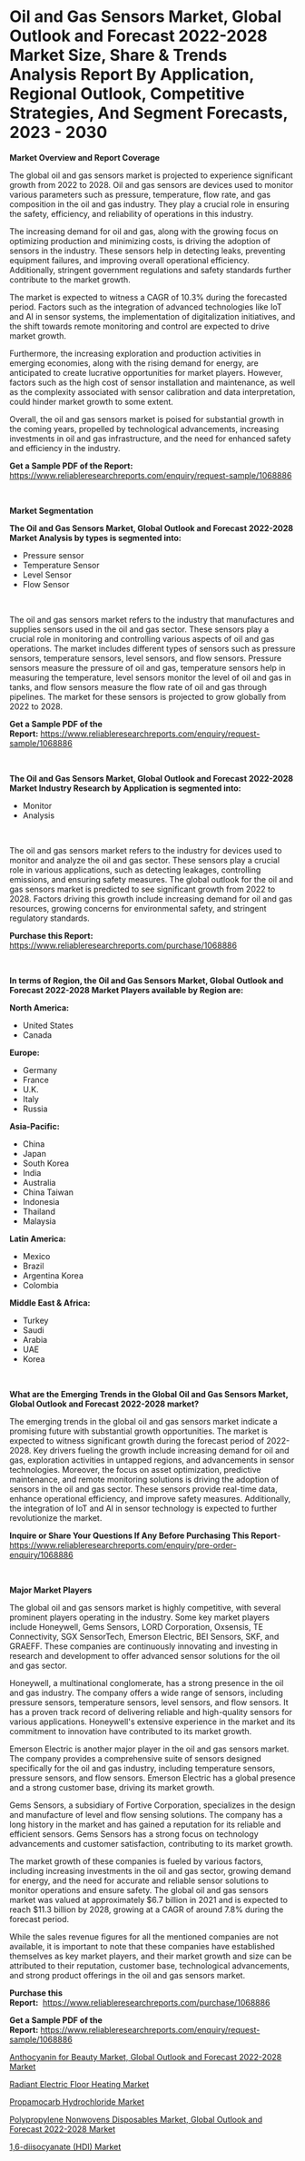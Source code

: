 <p><h1>Oil and Gas Sensors Market, Global Outlook and Forecast 2022-2028 Market Size, Share & Trends Analysis Report By Application, Regional Outlook, Competitive Strategies, And Segment Forecasts, 2023 - 2030</h1></p><p><strong>Market Overview and Report Coverage</strong></p>
<p><p>The global oil and gas sensors market is projected to experience significant growth from 2022 to 2028. Oil and gas sensors are devices used to monitor various parameters such as pressure, temperature, flow rate, and gas composition in the oil and gas industry. They play a crucial role in ensuring the safety, efficiency, and reliability of operations in this industry.</p><p>The increasing demand for oil and gas, along with the growing focus on optimizing production and minimizing costs, is driving the adoption of sensors in the industry. These sensors help in detecting leaks, preventing equipment failures, and improving overall operational efficiency. Additionally, stringent government regulations and safety standards further contribute to the market growth.</p><p>The market is expected to witness a CAGR of 10.3% during the forecasted period. Factors such as the integration of advanced technologies like IoT and AI in sensor systems, the implementation of digitalization initiatives, and the shift towards remote monitoring and control are expected to drive market growth.</p><p>Furthermore, the increasing exploration and production activities in emerging economies, along with the rising demand for energy, are anticipated to create lucrative opportunities for market players. However, factors such as the high cost of sensor installation and maintenance, as well as the complexity associated with sensor calibration and data interpretation, could hinder market growth to some extent.</p><p>Overall, the oil and gas sensors market is poised for substantial growth in the coming years, propelled by technological advancements, increasing investments in oil and gas infrastructure, and the need for enhanced safety and efficiency in the industry.</p></p>
<p><strong>Get a Sample PDF of the Report:</strong> <a href="https://www.reliableresearchreports.com/enquiry/request-sample/1068886">https://www.reliableresearchreports.com/enquiry/request-sample/1068886</a></p>
<p>&nbsp;</p>
<p><strong>Market Segmentation</strong></p>
<p><strong>The Oil and Gas Sensors Market, Global Outlook and Forecast 2022-2028 Market Analysis by types is segmented into:</strong></p>
<p><ul><li>Pressure sensor</li><li>Temperature Sensor</li><li>Level Sensor</li><li>Flow Sensor</li></ul></p>
<p>&nbsp;</p>
<p><p>The oil and gas sensors market refers to the industry that manufactures and supplies sensors used in the oil and gas sector. These sensors play a crucial role in monitoring and controlling various aspects of oil and gas operations. The market includes different types of sensors such as pressure sensors, temperature sensors, level sensors, and flow sensors. Pressure sensors measure the pressure of oil and gas, temperature sensors help in measuring the temperature, level sensors monitor the level of oil and gas in tanks, and flow sensors measure the flow rate of oil and gas through pipelines. The market for these sensors is projected to grow globally from 2022 to 2028.</p></p>
<p><strong>Get a Sample PDF of the Report:</strong>&nbsp;<a href="https://www.reliableresearchreports.com/enquiry/request-sample/1068886">https://www.reliableresearchreports.com/enquiry/request-sample/1068886</a></p>
<p>&nbsp;</p>
<p><strong>The Oil and Gas Sensors Market, Global Outlook and Forecast 2022-2028 Market Industry Research by Application is segmented into:</strong></p>
<p><ul><li>Monitor</li><li>Analysis</li></ul></p>
<p>&nbsp;</p>
<p><p>The oil and gas sensors market refers to the industry for devices used to monitor and analyze the oil and gas sector. These sensors play a crucial role in various applications, such as detecting leakages, controlling emissions, and ensuring safety measures. The global outlook for the oil and gas sensors market is predicted to see significant growth from 2022 to 2028. Factors driving this growth include increasing demand for oil and gas resources, growing concerns for environmental safety, and stringent regulatory standards.</p></p>
<p><strong>Purchase this Report:</strong>&nbsp; <a href="https://www.reliableresearchreports.com/purchase/1068886">https://www.reliableresearchreports.com/purchase/1068886</a></p>
<p>&nbsp;</p>
<p><strong>In terms of Region, the Oil and Gas Sensors Market, Global Outlook and Forecast 2022-2028 Market Players available by Region are:</strong></p>
<p>
    <p> <strong> North America: </strong>
        <ul>
            <li>United States</li>
            <li>Canada</li>
        </ul>
        </p> 
    <p> <strong> Europe: </strong>
        <ul>
            <li>Germany</li>
            <li>France</li>
            <li>U.K.</li>
            <li>Italy</li>
            <li>Russia</li>
        </ul>
        </p> 
    <p> <strong> Asia-Pacific: </strong>
        <ul>
            <li>China</li>
            <li>Japan</li>
            <li>South Korea</li>
            <li>India</li>
            <li>Australia</li>
            <li>China Taiwan</li>
            <li>Indonesia</li>
            <li>Thailand</li>
            <li>Malaysia</li>
        </ul>
        </p> 
    <p> <strong> Latin America: </strong>
        <ul>
            <li>Mexico</li>
            <li>Brazil</li>
            <li>Argentina Korea</li>
            <li>Colombia</li>
        </ul>
        </p> 
    <p> <strong> Middle East & Africa: </strong>
        <ul>
            <li>Turkey</li>
            <li>Saudi</li>
            <li>Arabia</li>
            <li>UAE</li>
            <li>Korea</li>
        </ul>
    </p>
    </p>
<p>&nbsp;</p>
<p><strong>What are the Emerging Trends in the Global Oil and Gas Sensors Market, Global Outlook and Forecast 2022-2028 market?</strong></p>
<p><p>The emerging trends in the global oil and gas sensors market indicate a promising future with substantial growth opportunities. The market is expected to witness significant growth during the forecast period of 2022-2028. Key drivers fueling the growth include increasing demand for oil and gas, exploration activities in untapped regions, and advancements in sensor technologies. Moreover, the focus on asset optimization, predictive maintenance, and remote monitoring solutions is driving the adoption of sensors in the oil and gas sector. These sensors provide real-time data, enhance operational efficiency, and improve safety measures. Additionally, the integration of IoT and AI in sensor technology is expected to further revolutionize the market.</p></p>
<p><strong>Inquire or Share Your Questions If Any Before Purchasing This Report</strong>- <a href="https://www.reliableresearchreports.com/enquiry/pre-order-enquiry/1068886">https://www.reliableresearchreports.com/enquiry/pre-order-enquiry/1068886</a></p>
<p>&nbsp;</p>
<p><strong>Major Market Players</strong></p>
<p><p>The global oil and gas sensors market is highly competitive, with several prominent players operating in the industry. Some key market players include Honeywell, Gems Sensors, LORD Corporation, Oxsensis, TE Connectivity, SGX SensorTech, Emerson Electric, BEI Sensors, SKF, and GRAEFF. These companies are continuously innovating and investing in research and development to offer advanced sensor solutions for the oil and gas sector.</p><p>Honeywell, a multinational conglomerate, has a strong presence in the oil and gas industry. The company offers a wide range of sensors, including pressure sensors, temperature sensors, level sensors, and flow sensors. It has a proven track record of delivering reliable and high-quality sensors for various applications. Honeywell's extensive experience in the market and its commitment to innovation have contributed to its market growth.</p><p>Emerson Electric is another major player in the oil and gas sensors market. The company provides a comprehensive suite of sensors designed specifically for the oil and gas industry, including temperature sensors, pressure sensors, and flow sensors. Emerson Electric has a global presence and a strong customer base, driving its market growth.</p><p>Gems Sensors, a subsidiary of Fortive Corporation, specializes in the design and manufacture of level and flow sensing solutions. The company has a long history in the market and has gained a reputation for its reliable and efficient sensors. Gems Sensors has a strong focus on technology advancements and customer satisfaction, contributing to its market growth.</p><p>The market growth of these companies is fueled by various factors, including increasing investments in the oil and gas sector, growing demand for energy, and the need for accurate and reliable sensor solutions to monitor operations and ensure safety. The global oil and gas sensors market was valued at approximately $6.7 billion in 2021 and is expected to reach $11.3 billion by 2028, growing at a CAGR of around 7.8% during the forecast period.</p><p>While the sales revenue figures for all the mentioned companies are not available, it is important to note that these companies have established themselves as key market players, and their market growth and size can be attributed to their reputation, customer base, technological advancements, and strong product offerings in the oil and gas sensors market.</p></p>
<p><strong>Purchase this Report:</strong>&nbsp;&nbsp;<a href="https://www.reliableresearchreports.com/purchase/1068886">https://www.reliableresearchreports.com/purchase/1068886</a></p>
<p></p>
<p><strong>Get a Sample PDF of the Report:</strong>&nbsp;<a href="https://www.reliableresearchreports.com/enquiry/request-sample/1068886">https://www.reliableresearchreports.com/enquiry/request-sample/1068886</a></p>
<p><p><a href="https://github.com/RickHolmes3/Market-Research-Report-List-1/blob/main/anthocyanin-for-beauty-market-global-outlook-and-forecast-2022-2028-market.md">Anthocyanin for Beauty Market, Global Outlook and Forecast 2022-2028 Market</a></p><p><a href="https://www.linkedin.com/pulse/radiant-electric-floor-heating-market-challenges-opportunities-tq3be/">Radiant Electric Floor Heating Market</a></p><p><a href="https://medium.com/@rachaelward34/propamocarb-hydrochloride-market-size-growth-forecast-2023-2030-7817a87972d6">Propamocarb Hydrochloride Market</a></p><p><a href="https://github.com/GroverBarry/Market-Research-Report-List-1/blob/main/polypropylene-nonwovens-disposables-market-global-outlook-and-forecast-2022-2028-market.md">Polypropylene Nonwovens Disposables Market, Global Outlook and Forecast 2022-2028 Market</a></p><p><a href="https://www.reportprime.com/16-diisocyanate-hdi-r94">1,6-diisocyanate (HDI) Market</a></p></p>